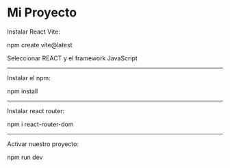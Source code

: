 # Mi Proyecto

Instalar React Vite:

npm create vite@latest

Seleccionar REACT y el framework JavaScript

_____________________________________________
Instalar el npm:

npm install
_____________________________________________
Instalar react router:

npm i react-router-dom

_____________________________________________
Activar nuestro proyecto:

npm run dev




